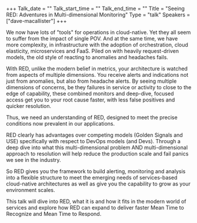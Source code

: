 +++
Talk_date = ""
Talk_start_time = ""
Talk_end_time = ""
Title = "Seeing RED: Adventures in Multi-dimensional Monitoring"
Type = "talk"
Speakers = ["dave-macallister"]
+++

We now have lots of "tools" for operations in cloud-native. Yet they all seem to suffer from the impact of single POV. And at the same time, we have more complexity, in infrastructure with the adoption of orchestration, cloud elasticity, microservices and FaaS. Piled on with heavily request-driven models, the old style of reacting to anomalies and headaches fails.

With RED, unlike the modern belief in metrics, your architecture is watched from aspects of multiple dimensions. You receive alerts and indications not just from anomalies, but also from headache alerts. By seeing multiple dimensions of concerns, be they failures in service or activity to close to the edge of capability, these combined monitors and deep-dive, focused access get you to your root cause faster, with less false positives and quicker resolution.

Thus, we need an understanding of RED, designed to meet the precise conditions now prevalent in our applications.

RED clearly has advantages over competing models (Golden Signals and USE) specifically with respect to DevOps models (and Devs). Through a deep dive into what this multi-dimensional problem AND multi-dimensional approach to resolution will help reduce the production scale and fail panics we see in the industry.

So RED gives you the framework to build alerting, monitoring and analysis into a flexible structure to meet the emerging needs of services-based cloud-native architectures as well as give you the capability to grow as your environment scales.

This talk will dive into RED, what it is and how it fits in the modern world of services and explore how RED can expand to deliver faster Mean Time to Recognize and Mean Time to Respond.
